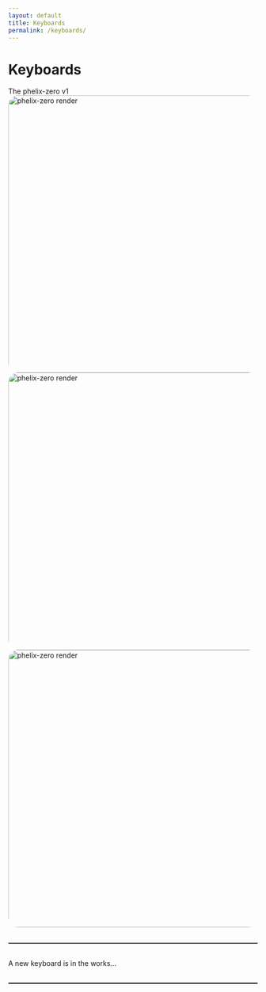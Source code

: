 ```yaml
---
layout: default
title: Keyboards
permalink: /keyboards/
---
```


<div class="fluid-container">
    <div class="col-md-11">
        <h1 class="user-select-none">Keyboards</h1>
        <div class="display-2 mt-3 mb-3 pt-1">
            <span class="display-4">The</span> <span class="hooskai display-4 bg-block-text">phelix-zero</span> <span class="hooskai display-5">v</span><span class="hooskai display-4">1</span>
        </div>
        <div class="mb-4">
            <img class="full-width-img" style="height:560px; border-radius:20px;"
                src="{{ '/assets/img/phelix-zero-top-view.png' | relative_url }}" alt="phelix-zero render" />
        </div>
        <div class="mb-4">
            <img class="full-width-img" style="height:560px; border-radius:20px;"
                src="{{ '/assets/img/phelix-zero-combined-mid-view.png' | relative_url }}" alt="phelix-zero render" />
        </div>
        <div class="mb-5">
            <img class="full-width-img" style="height:560px; border-radius:20px;"
                src="{{ '/assets/img/phelix-zero-split-mid-view.png' | relative_url }}" alt="phelix-zero render" />
        </div>
        <br>
        <hr class="bg-off-white col-sm-9" style="height: 2px;border-radius:10px; opacity:1; ">
        <br>
        <div class="display-2 mt-4 mb-3 pt-1">
            A <span class="hooskai display-4 bg-block-text">new</span> keyboard is in the works...
        </div>
        <br>
        <hr class="bg-off-white col-sm-9" style="height: 2px;border-radius:10px; opacity:1; ">
        <br>
        <br>
        <br>
        <br>
    </div>
</div>
